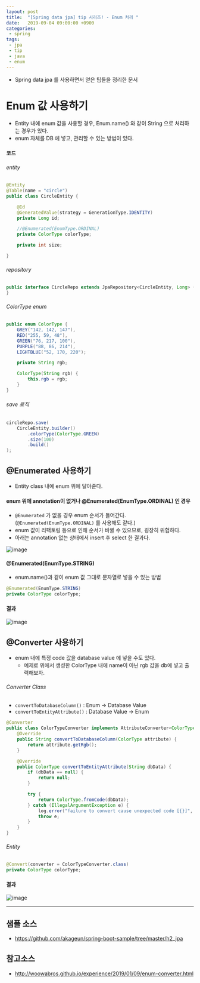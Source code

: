 ```yaml
---
layout: post
title:  "[Spring data jpa] tip 시리즈! - Enum 처리 "
date:   2019-09-04 09:00:00 +0900
categories:
 - spring
tags: 
 - jpa
 - tip
 - java
 - enum
---
```


- Spring data jpa 를 사용하면서 얻은 팁들을 정리한 문서

# Enum 값 사용하기
- Entity 내에 enum 값을 사용할 경우, Enum.name() 와 같이 String 으로 처리하는 경우가 있다.
- enum 자체를 DB 에 넣고, 관리할 수 있는 방법이 있다.

#### 코드

###### entity    
```java
@Entity
@Table(name = "circle")
public class CircleEntity {

    @Id
    @GeneratedValue(strategy = GenerationType.IDENTITY)
    private Long id;

    //@Enumerated(EnumType.ORDINAL)
    private ColorType colorType;

    private int size;

}
```

###### repository
```java
public interface CircleRepo extends JpaRepository<CircleEntity, Long> {
}
```

###### ColorType enum
```java
public enum ColorType {
    GREY("142, 142, 147"),
    RED("255, 59, 48"),
    GREEN("76, 217, 100"),
    PURPLE("88, 86, 214"),
    LIGHTBLUE("52, 170, 220");

    private String rgb;

    ColorType(String rgb) {
        this.rgb = rgb;
    }
}
```

###### save 로직
```java
circleRepo.save(
    CircleEntity.builder()
        .colorType(ColorType.GREEN)
        .size(100)
        .build()
);
```

## @Enumerated 사용하기
- Entity class 내에 enum 위에 달아준다.

#### enum 위에 annotation이 없거나 @Enumerated(EnumType.ORDINAL) 인 경우
- `@Enumerated` 가 없을 경우 enum 순서가 들어간다. (`@Enumerated(EnumType.ORDINAL)` 를 사용해도 같다.)
- enum 값이 리팩토링 등으로 인해 순서가 바뀔 수 있으므로, 굉장히 위험하다.
- 아래는 annotation 없는 상태에서 insert 후 select 한 결과다.
       
![image](https://user-images.githubusercontent.com/13219787/64184437-696aa300-cea6-11e9-931c-82081178beec.png)

#### @Enumerated(EnumType.STRING) 
- enum.name()과 같이 enum 값 그대로 문자열로 넣을 수 있는 방법

```java
@Enumerated(EnumType.STRING)
private ColorType colorType;
```

#### 결과

![image](https://user-images.githubusercontent.com/13219787/64184251-28728e80-cea6-11e9-9dd1-eac25297e6b6.png)

## @Converter 사용하기
- enum 내에 특정 code 값을 database value 에 넣을 수도 있다.
    - 예제로 위에서 생성한 ColorType 내에 name이 아닌 rgb 값을 db에 넣고 출력해보자.

###### Converter Class
- `convertToDatabaseColumn()` : Enum -> Database Value
- `convertToEntityAttribute()` : Database Value -> Enum

```java
@Converter
public class ColorTypeConverter implements AttributeConverter<ColorType, String> {
    @Override
    public String convertToDatabaseColumn(ColorType attribute) {
        return attribute.getRgb();
    }

    @Override
    public ColorType convertToEntityAttribute(String dbData) {
        if (dbData == null) {
            return null;
        }

        try {
            return ColorType.fromCode(dbData);
        } catch (IllegalArgumentException e) {
            log.error("failure to convert cause unexpected code [{}]", dbData, e);
            throw e;
        }
    }
}
```

###### Entity

```java
@Convert(converter = ColorTypeConverter.class)
private ColorType colorType;
```

#### 결과

![image](https://user-images.githubusercontent.com/13219787/64187873-51961d80-ceac-11e9-9966-54dfb45ccd07.png)


---
## 샘플 소스
- https://github.com/akageun/spring-boot-sample/tree/master/h2_jpa

## 참고소스
- http://woowabros.github.io/experience/2019/01/09/enum-converter.html
